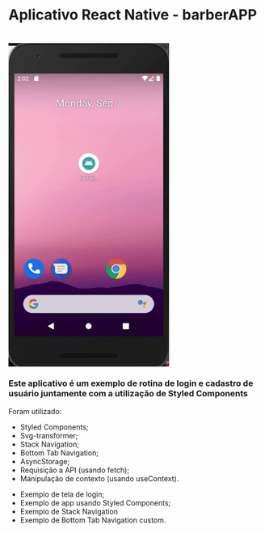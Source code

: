 # Aplicativo React Native - barberAPP

# <img align="center" width="318" height="640" src="./gif_projeto_barberapp.gif">

### Este aplicativo é um exemplo de rotina de login e cadastro de usuário juntamente com a utilização de Styled Components
   Foram utilizado:
   * Styled Components;
   * Svg-transformer;
   * Stack Navigation;
   * Bottom Tab Navigation;
   * AsyncStorage;
   * Requisição a API (usando fetch);
   * Manipulação de contexto (usando useContext).


- Exemplo de tela de login;
- Exemplo de app usando Styled Components;
- Exemplo de Stack Navigation
- Exemplo de Bottom Tab Navigation custom.
